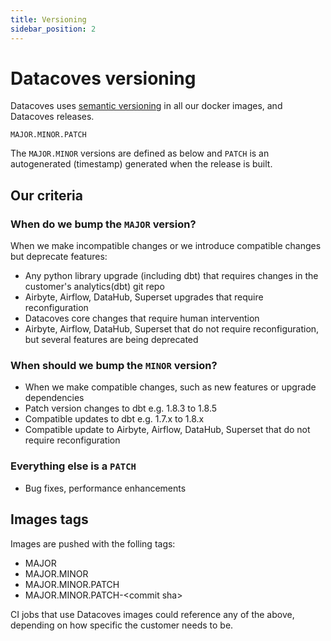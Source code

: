 ```yaml
---
title: Versioning
sidebar_position: 2
---
```


# Datacoves versioning

Datacoves uses [semantic versioning](https://semver.org/) in all our docker images, and Datacoves releases.

`MAJOR.MINOR.PATCH`

The `MAJOR.MINOR` versions are defined as below and `PATCH` is an autogenerated (timestamp) generated when the release is built.

## Our criteria

### When do we bump the `MAJOR` version?

When we make incompatible changes or we introduce compatible changes but deprecate features:

- Any python library upgrade (including dbt) that requires changes in the customer's analytics(dbt) git repo
- Airbyte, Airflow, DataHub, Superset upgrades that require reconfiguration
- Datacoves core changes that require human intervention
- Airbyte, Airflow, DataHub, Superset that do not require reconfiguration, but several features are being deprecated

### When should we bump the `MINOR` version?

- When we make compatible changes, such as new features or upgrade dependencies
- Patch version changes to dbt e.g. 1.8.3 to 1.8.5
- Compatible updates to dbt e.g. 1.7.x to 1.8.x
- Compatible update to Airbyte, Airflow, DataHub, Superset that do not require reconfiguration

### Everything else is a `PATCH`

- Bug fixes, performance enhancements

## Images tags

Images are pushed with the folling tags:

- MAJOR
- MAJOR.MINOR
- MAJOR.MINOR.PATCH
- MAJOR.MINOR.PATCH-\<commit sha\>

CI jobs that use Datacoves images could reference any of the above, depending on how specific the customer needs to be.
